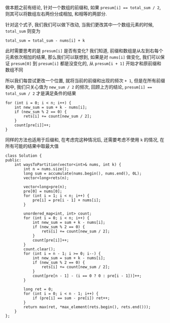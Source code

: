 做本题之前有结论, 针对一个数组的前缀和, 如果 `presum[i] == total_sum / 2`, 则其可以将数组左右两份分成相加,
和相等的两部分.

针对这个式子, 我们我们可以做下改动, 当我们更改其中一个数组元素的时候, `total_sum` 则变为

`total_sum = total_sum - nums[i] + k`

此时需要思考的是 `presum[i]` 是否有变化? 我们知道, 前缀和数组是从左到右每个元素依次相加的结果, 那么我们可以联想到, 如果是对
`nums[i]` 做变化, 我们可以保证 `presum[0]` 到 `presum[i]` 都是没变化的, 从 `presum[i + 1]` 开始才和原前缀和数组不同

所以我们每尝试更改一个位置, 就将当前的前缀和出现的频次 `+ 1`, 但是在所有前缀和中, 我们只关心值为 `new_sum / 2` 的频次,
回顾上方的结论, `presum[i] == total_sum / 2` 才是满足条件的结果
```
for (int i = 0; i < n; i++) {
    int new_sum = sum + k - nums[i];
    if (new_sum % 2 == 0) {
        rets[i] += count[new_sum / 2];
    }
    count[pre[i]]++;
}
```

同样的方法也适用于后缀和, 在考虑完这种情况后, 还需要考虑不使用 `k` 的情况, 在所有可能的结果中取最大值

```
class Solution {
public:
    int waysToPartition(vector<int>& nums, int k) {
        int n = nums.size();
        long sum = accumulate(nums.begin(), nums.end(), 0L);
        vector<long>rets(n);        
        
        vector<long>pre(n);        
        pre[0] = nums[0];
        for (int i = 1; i < n; i++) {
            pre[i] = pre[i - 1] + nums[i];   
        }
        
        unordered_map<int, int> count;
        for (int i = 0; i < n; i++) {
            int new_sum = sum + k - nums[i];
            if (new_sum % 2 == 0) {
                rets[i] += count[new_sum / 2];
            }
            count[pre[i]]++;
        }
        count.clear();
        for (int i = n - 1; i >= 0; i--) {
            int new_sum = sum + k - nums[i];
            if (new_sum % 2 == 0) {
                rets[i] += count[new_sum / 2];
            }
            count[pre[n - 1] - (i == 0 ? 0 : pre[i - 1])]++;
        }
        
        long ret = 0;
        for (int i = 0; i < n - 1; i++) {
            if (pre[i] == sum - pre[i]) ret++;
        }
        return max(ret, *max_element(rets.begin(), rets.end()));
    }
};
```


